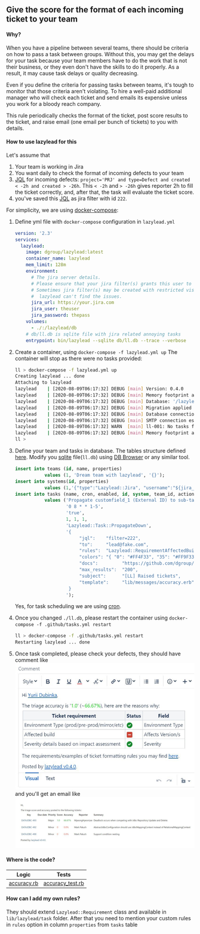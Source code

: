 ## Give the score for the format of each incoming ticket to your team
#### Why?
When you have a pipeline between several teams, there should be criteria on how to pass a task between groups.
Without this, you may get the delays for your task because your team members have to do the work that is not their business, or they even don't have the skills to do it properly.
As a result, it may cause task delays or quality decreasing.

Even if you define the criteria for passing tasks between teams, it's tough to monitor that those criteria aren't violating. To hire a well-paid additional manager who will check each ticket and send emails its expensive unless you work for a bloody reach company.

This rule periodically checks the format of the ticket, post score results to the ticket, and raise email (one email per bunch of tickets) to you with details.

#### How to use lazylead for this
Let's assume that 
1.  Your team is working in Jira
2.  You want daily to check the format of incoming defects to your team
3.  [JQL](https://www.atlassian.com/blog/jira-software/jql-the-most-flexible-way-to-search-jira-14) for incoming defects: `project='PRJ' and type=Defect and created < -2h and created > -26h`.
    This `< -2h` and `> -26h` gives reporter 2h to fill the ticket correctly, and, after that, the task will evaluate the ticket score.
4.  you've saved this [JQL](https://www.atlassian.com/blog/jira-software/jql-the-most-flexible-way-to-search-jira-14) as jira filter with id `222`. 

For simplicity, we are using [docker-compose](https://docs.docker.com/compose/):
1.  Define yml file with `docker-compose` configuration in `lazylead.yml`
    ```yml
    version: '2.3'
    services:
      lazylead:
        image: dgroup/lazylead:latest
        container_name: lazylead
        mem_limit: 128m
        environment:
          # The jira server details.
          # Please ensure that your jira filter(s) grants this user to see issues.
          # Sometimes jira filter(s) may be created with restricted visibility, thus
          #  lazylead can't find the issues. 
          jira_url: https://your.jira.com
          jira_user: theuser
          jira_password: thepass
        volumes:
          - ./:/lazylead/db
        # db/ll.db is sqlite file with jira related annoying tasks
        entrypoint: bin/lazylead --sqlite db/ll.db --trace --verbose
    ```
    
2.  Create a container, using `docker-compose -f lazylead.yml up`
    The container will stop as there were no tasks provided:
    ```bash
    ll > docker-compose -f lazylead.yml up                                                         
    Creating lazylead ... done
    Attaching to lazylead
    lazylead    | [2020-08-09T06:17:32] DEBUG [main] Version: 0.4.0
    lazylead    | [2020-08-09T06:17:32] DEBUG [main] Memory footprint at start is 52MB
    lazylead    | [2020-08-09T06:17:32] DEBUG [main] Database: '/lazylead/db/ll.db', sql migration dir: '/lazylead/upgrades/sqlite'
    lazylead    | [2020-08-09T06:17:32] DEBUG [main] Migration applied to /lazylead/db/ll.db from /lazylead/upgrades/sqlite
    lazylead    | [2020-08-09T06:17:32] DEBUG [main] Database connection established
    lazylead    | [2020-08-09T06:17:32] DEBUG [main] SMTP connection established with {host} as {user}.
    lazylead    | [2020-08-09T06:17:32] WARN  [main] ll-001: No tasks found.
    lazylead    | [2020-08-09T06:17:32] DEBUG [main] Memory footprint at the end is 67MB
    ll > 
    ```

3.  Define your team and tasks in database. 
    The tables structure defined [here](../upgrades/sqlite/001-install-main-lazylead-tables.sql).
    Modify you [sqlite](https://sqlite.com/index.html) file(`ll.db`) using [DB Browser](https://sqlitebrowser.org/) or any similar tool.
    ```sql
    insert into teams (id, name, properties) 
               values (1, 'Dream team with lazylead', '{}');
    insert into systems(id, properties)    
               values (1,'{"type":"Lazylead::Jira", "username":"${jira_user}", "password":"${jira_password}", "site":"${jira_url}", "context_path":""}');
    insert into tasks (name, cron, enabled, id, system, team_id, action, properties)
               values ('Propagate customfield_1 (External ID) to sub-tasks', 
                       '0 8 * * 1-5', 
                       'true',
                       1, 1, 1, 
                       'Lazylead::Task::PropagateDown',
                       '{
                            "jql":    "filter=222", 
                            "to":     "lead@fake.com",
                            "rules":  "Lazylead::RequirementAffectedBuild",
                            "colors": "{ "0": "#FF4F33", "35": "#FF9F33", "57": "#19DD1E", "90": "#0FA81A" }",
                            "docs":         "https://github.com/dgroup/lazylead/blob/master/.github/ISSUE_TEMPLATE/bug_report.md",
                            "max_results":  "200",
                            "subject":      "[LL] Raised tickets",
                            "template":     "lib/messages/accuracy.erb"
                        }
                       ');
    ```
    Yes, for task scheduling we are using [cron](https://crontab.guru).

4.  Once you changed `./ll.db`, please restart the container using `docker-compose -f .github/tasks.yml restart`
    ```bash
    ll > docker-compose -f .github/tasks.yml restart
    Restarting lazylead ... done
    ```

5.  Once task completed, please check your defects, they should have comment like
    ![jira comment](accuracy_jira_comment.jpg)
    and you'll get an email like
    ![email](accuracy_email.jpg)
    

#### Where is the code?
| Logic | Tests |
| :-----: | :------: |
| [accuracy.rb](../lib/lazylead/task/accuracy.rb)| [accuracy_test.rb](../test/lazylead/task/accuracy_test.rb) | 

#### How can I add my own rules?
They should extend `Lazylead::Requirement` class and available in `lib/lazylead/task` folder.
After that you need to mention your custom rules in `rules` option in column `properties` from `tasks` table